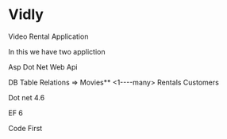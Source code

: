 # Vidly
Video Rental Application 	

In this we have two appliction	

Asp Dot Net Web Api	

DB Table Relations =>   Movies** <1----many> Rentals <many----1> Customers

Dot net 4.6

EF 6	

Code First	
